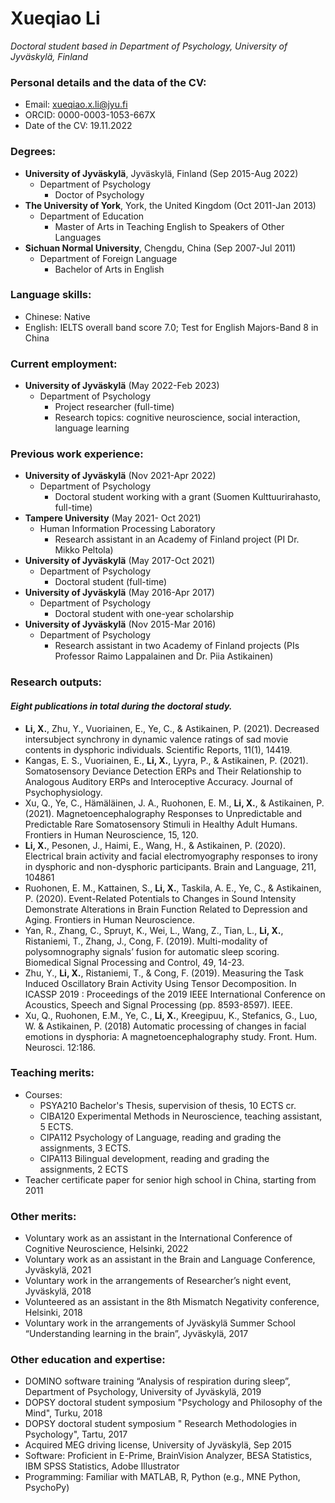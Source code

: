 # **Xueqiao Li**
_Doctoral student based in Department of Psychology, University of Jyväskylä, Finland_


### **Personal details and the data of the CV:**
- Email: xueqiao.x.li@jyu.fi
- ORCID: 0000-0003-1053-667X
- Date of the CV: 19.11.2022

### **Degrees:**
- **University of Jyväskylä**, Jyväskylä, Finland (Sep 2015-Aug 2022)
  - Department of Psychology  
    - Doctor of Psychology
- **The University of York**, York, the United Kingdom (Oct 2011-Jan 2013)
  - Department of Education  
    - Master of Arts in Teaching English to Speakers of Other Languages
- **Sichuan Normal University**, Chengdu, China (Sep 2007-Jul 2011)
  - Department of Foreign Language
    - Bachelor of Arts in English

### **Language skills:**
- Chinese: Native
- English: IELTS overall band score 7.0; Test for English Majors-Band 8 in China

### **Current employment:**
- **University of Jyväskylä**                                                                      (May 2022-Feb 2023) 
  - Department of Psychology   
    - Project researcher (full-time)
    - Research topics: cognitive neuroscience, social interaction, language learning 

### **Previous work experience:**
- **University of Jyväskylä**                                                                (Nov 2021-Apr 2022) 
  - Department of Psychology 
    - Doctoral student working with a grant (Suomen Kulttuurirahasto, full-time)
- **Tampere University**                                                                     (May 2021- Oct 2021) 
  - Human Information Processing Laboratory
    - Research assistant in an Academy of Finland project (PI Dr. Mikko Peltola)
- **University of Jyväskylä**                                                                (May 2017-Oct 2021) 
  - Department of Psychology   
    - Doctoral student (full-time)
- **University of Jyväskylä**                                                                (May 2016-Apr 2017) 
  - Department of Psychology   
    - Doctoral student with one-year scholarship
- **University of Jyväskylä**                                                                (Nov 2015-Mar 2016) 
  - Department of Psychology   
    - Research assistant in two Academy of Finland projects (PIs Professor Raimo Lappalainen and Dr. Piia Astikainen)

### **Research outputs:**
#### _Eight publications in total during the doctoral study._
- **Li, X.**, Zhu, Y., Vuoriainen, E., Ye, C., & Astikainen, P. (2021). Decreased intersubject synchrony in dynamic valence ratings of sad movie contents in dysphoric individuals. Scientific Reports, 11(1), 14419. 
- Kangas, E. S., Vuoriainen, E., **Li, X.**, Lyyra, P., & Astikainen, P. (2021). Somatosensory Deviance Detection ERPs and Their Relationship to Analogous Auditory ERPs and Interoceptive Accuracy. Journal of Psychophysiology.
- Xu, Q., Ye, C., Hämäläinen, J. A., Ruohonen, E. M., **Li, X.**, & Astikainen, P. (2021). Magnetoencephalography Responses to Unpredictable and Predictable Rare Somatosensory Stimuli in Healthy Adult Humans. Frontiers in Human Neuroscience, 15, 120.
- **Li, X.**, Pesonen, J., Haimi, E., Wang, H., & Astikainen, P. (2020). Electrical brain activity and facial electromyography responses to irony in dysphoric and non-dysphoric participants. Brain and Language, 211, 104861
- Ruohonen, E. M., Kattainen, S., **Li, X.**, Taskila, A. E., Ye, C., & Astikainen, P. (2020). Event-Related Potentials to Changes in Sound Intensity Demonstrate Alterations in Brain Function Related to Depression and Aging. Frontiers in Human Neuroscience. 
- Yan, R., Zhang, C., Spruyt, K., Wei, L., Wang, Z., Tian, L., **Li, X.**, Ristaniemi, T., Zhang, J., Cong, F. (2019). Multi-modality of polysomnography signals’ fusion for automatic sleep scoring. Biomedical Signal Processing and Control, 49, 14-23. 
- Zhu, Y., **Li, X.**, Ristaniemi, T., & Cong, F. (2019). Measuring the Task Induced Oscillatory Brain Activity Using Tensor Decomposition. In ICASSP 2019 : Proceedings of the 2019 IEEE International Conference on Acoustics, Speech and Signal Processing (pp. 8593-8597). IEEE.
- Xu, Q., Ruohonen, E.M., Ye, C., **Li, X.**, Kreegipuu, K., Stefanics, G., Luo, W. & Astikainen, P. (2018) Automatic processing of changes in facial emotions in dysphoria: A magnetoencephalography study. Front. Hum. Neurosci. 12:186. 

### **Teaching merits:**
- Courses: 
  - PSYA210 Bachelor's Thesis, supervision of thesis, 10 ECTS cr.
  - CIBA120 Experimental Methods in Neuroscience, teaching assistant, 5 ECTS.
  - CIPA112 Psychology of Language, reading and grading the assignments, 3 ECTS.
  - CIPA113 Bilingual development, reading and grading the assignments, 2 ECTS
- Teacher certificate paper for senior high school in China, starting from 2011

### **Other merits:**
- Voluntary work as an assistant in the International Conference of Cognitive Neuroscience, Helsinki, 2022
- Voluntary work as an assistant in the Brain and Language Conference, Jyväskylä, 2021
- Voluntary work in the arrangements of Researcher’s night event, Jyväskylä, 2018
- Volunteered as an assistant in the 8th Mismatch Negativity conference, Helsinki, 2018
- Voluntary work in the arrangements of Jyväskylä Summer School “Understanding learning in the brain”, Jyväskylä, 2017

### **Other education and expertise:**
- DOMINO software training “Analysis of respiration during sleep”, Department of Psychology, University of Jyväskylä, 2019
- DOPSY doctoral student symposium "Psychology and Philosophy of the Mind", Turku, 2018
- DOPSY doctoral student symposium " Research Methodologies in Psychology", Tartu, 2017
- Acquired MEG driving license, University of Jyväskylä, Sep 2015
- Software: Proficient in E-Prime, BrainVision Analyzer, BESA Statistics, IBM SPSS Statistics, Adobe Illustrator
- Programming: Familiar with MATLAB, R, Python (e.g., MNE Python, PsychoPy) 
